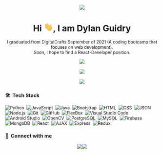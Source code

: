 <p align="center"><img src="https://i.pinimg.com/originals/c2/34/ba/c234babb3445ee509569b656ada08cef.gif"></p>

<h1 align="center">Hi <img src="https://raw.githubusercontent.com/KevinPatel04/KevinPatel04/master/Hi.gif" width="30px">, I am Dylan Guidry </h1>

<p align="center" width="150px"> I graduated from DigitalCrafts September of 2021 (A coding bootcamp that focuses on web development). <br>Soon, I hope to find a React-Developer position.</p>


<p align="center"><img src="https://github-readme-stats.vercel.app/api/top-langs/?username=DylanGuidry&layout=compact&hide=TSQL&theme=moltack"></p>
<p align="center" ><img src="https://github-readme-stats.vercel.app/api?username=DylanGuidry&count_private=true&show_icons=true&&theme=moltack&include_all_commits=true" width="400"></p> 
<p align="center" ><img src="https://github-readme-streak-stats.herokuapp.com?user=DylanGuidry&theme=moltack"></p>

### 🛠 &nbsp;Tech Stack

![Python](https://img.shields.io/badge/-Python-05122A?style=flat&logo=python)&nbsp;
![JavaScript](https://img.shields.io/badge/-JavaScript-05122A?style=flat&logo=javascript)&nbsp;
![Java](https://img.shields.io/badge/-Java-05122A?style=flat&logo=Java&logoColor=FFA518)&nbsp;
![Bootstrap](https://img.shields.io/badge/-Bootstrap-05122A?style=flat&logo=bootstrap&logoColor=563D7C)&nbsp;
![HTML](https://img.shields.io/badge/-HTML-05122A?style=flat&logo=HTML5)&nbsp;
![CSS](https://img.shields.io/badge/-CSS-05122A?style=flat&logo=CSS3&logoColor=1572B6)&nbsp;
![JSON](https://img.shields.io/badge/-JSON-05122A?style=flat&logo=json&logoColor=000000)&nbsp;
![Node.js](https://img.shields.io/badge/-Node.js-05122A?style=flat&logo=node.js&logoColor=339933)&nbsp;
![Git](https://img.shields.io/badge/-Git-05122A?style=flat&logo=git)&nbsp;
![GitHub](https://img.shields.io/badge/-GitHub-05122A?style=flat&logo=github)&nbsp;
![FlexBox](https://img.shields.io/badge/-FlexBox-05122A?style=flat&logo=flexbox&logoColor=FFCA28)&nbsp;
![Visual Studio Code](https://img.shields.io/badge/-Visual%20Studio%20Code-05122A?style=flat&logo=visual-studio-code&logoColor=007ACC)&nbsp;
![Android Studio](https://img.shields.io/badge/-Android%20Studio-05122A?style=flat&logo=android-studio&logoColor=3DDC84)&nbsp;
![OpenCV](https://img.shields.io/badge/-OpenCV-05122A?style=flat&logo=opencv&logoColor=5C3EE8)&nbsp;
![PostgreSQL](https://img.shields.io/badge/-PostgreSQL-05122A?style=flat&logo=postgresql&logoColor=336791)&nbsp;
![MySQL](https://img.shields.io/badge/-MySQL-05122A?style=flat&logo=mysql&logoColor=4479A1)&nbsp;
![Firebase](https://img.shields.io/badge/-Firebase-05122A?style=flat&logo=firebase&logoColor=FFCA28)&nbsp;
![MongoDB](https://img.shields.io/badge/-MongoDB-05122A?style=flat&logo=mongodb&logoColor=FFCA28)&nbsp;
![React](https://img.shields.io/badge/-React-05122A?style=flat&logo=react&logoColor=FFCA28)&nbsp;
![AJAX](https://img.shields.io/badge/-AJAX-05122A?style=flat&logo=ajax&logoColor=FFCA28)&nbsp;
![Express](https://img.shields.io/badge/-Express-05122A?style=flat&logo=express&logoColor=FFCA28)&nbsp;
![Redux](https://img.shields.io/badge/-Redux-05122A?style=flat&logo=redux&logoColor=FFCA28)&nbsp;

### :link: &nbsp;Connect with me

<p align="center">
<a href="https://www.linkedin.com/in/dylan-guidry"><img src="https://img.shields.io/badge/-Dylan%20Guidry-FFFFFF?style=for-the-badge&logo=Linkedin&logoColor=black"/></a><a href="https://leetcode.com/DylanGuidry20/"><img src="https://img.shields.io/badge/-dylanguidry-FFA116?style=for-the-badge&logo=leetcode&logoColor=white"/></a>
</p>
